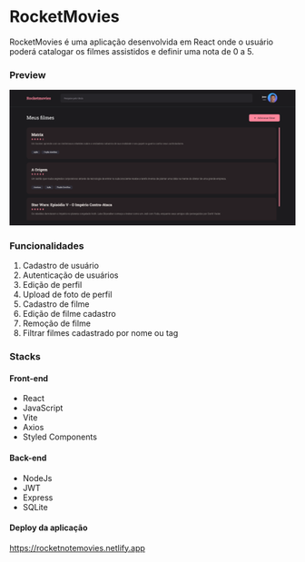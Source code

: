 # RocketMovies

RocketMovies é uma aplicação desenvolvida em React onde o usuário poderá catalogar os filmes assistidos e definir uma nota de 0 a 5.

### Preview

![App Preview](/src/assets/preview.png)


### Funcionalidades

1. Cadastro de usuário
2. Autenticação de usuários
3. Edição de perfil
4. Upload de foto de perfil
5. Cadastro de filme
6. Edição de filme cadastro
7. Remoção de filme
8. Filtrar filmes cadastrado por nome ou tag

### Stacks

#### Front-end
- React
- JavaScript
- Vite
- Axios
- Styled Components

#### Back-end
- NodeJs
- JWT
- Express
- SQLite

#### Deploy da aplicação

 https://rocketnotemovies.netlify.app
